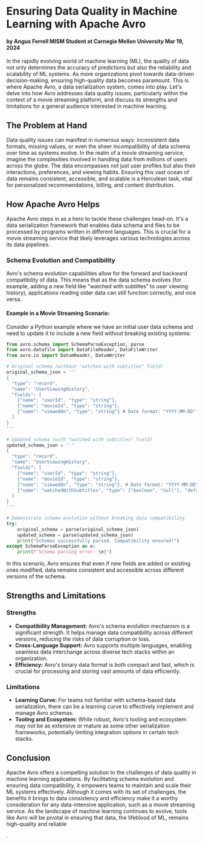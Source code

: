 # Ensuring Data Quality in Machine Learning with Apache Avro
  
#### by Angus Ferrell                            MISM Student at Carnegie Mellon University                        Mar 19, 2024

In the rapidly evolving world of machine learning (ML), the quality of data not only determines the accuracy of predictions but also the reliability and scalability of ML systems. As more organizations pivot towards data-driven decision-making, ensuring high-quality data becomes paramount. This is where Apache Avro, a data serialization system, comes into play. Let's delve into how Avro addresses data quality issues, particularly within the context of a movie streaming platform, and discuss its strengths and limitations for a general audience interested in machine learning.

## The Problem at Hand

Data quality issues can manifest in numerous ways: inconsistent data formats, missing values, or even the sheer incompatibility of data schema over time as systems evolve. In the realm of a movie streaming service, imagine the complexities involved in handling data from millions of users across the globe. The data encompasses not just user profiles but also their interactions, preferences, and viewing habits. Ensuring this vast ocean of data remains consistent, accessible, and scalable is a Herculean task, vital for personalized recommendations, billing, and content distribution.

## How Apache Avro Helps

Apache Avro steps in as a hero to tackle these challenges head-on. It's a data serialization framework that enables data schema and files to be processed by programs written in different languages. This is crucial for a movie streaming service that likely leverages various technologies across its data pipelines.

### Schema Evolution and Compatibility

Avro's schema evolution capabilities allow for the forward and backward compatibility of data. This means that as the data schema evolves (for example, adding a new field like "watched with subtitles" to user viewing history), applications reading older data can still function correctly, and vice versa.

#### Example in a Movie Streaming Scenario:

Consider a Python example where we have an initial user data schema and need to update it to include a new field without breaking existing systems:

```python
from avro.schema import SchemaParseException, parse
from avro.datafile import DataFileReader, DataFileWriter
from avro.io import DatumReader, DatumWriter

# Original schema (without "watched with subtitles" field)
original_schema_json = '''
{
  "type": "record",
  "name": "UserViewingHistory",
  "fields": [
    {"name": "userId", "type": "string"},
    {"name": "movieId", "type": "string"},
    {"name": "viewedOn", "type": "string"} # Date format: "YYYY-MM-DD"
  ]
}
'''

# Updated schema (with "watched with subtitles" field)
updated_schema_json = '''
{
  "type": "record",
  "name": "UserViewingHistory",
  "fields": [
    {"name": "userId", "type": "string"},
    {"name": "movieId", "type": "string"},
    {"name": "viewedOn", "type": "string"}, # Date format: "YYYY-MM-DD"
    {"name": "watchedWithSubtitles", "type": ["boolean", "null"], "default": null} # New field
  ]
}
'''

# Demonstrate schema evolution without breaking data compatibility
try:
    original_schema = parse(original_schema_json)
    updated_schema = parse(updated_schema_json)
    print("Schemas successfully parsed. Compatibility ensured!")
except SchemaParseException as e:
    print(f"Schema parsing error: {e}")
```

In this scenario, Avro ensures that even if new fields are added or existing ones modified, data remains consistent and accessible across different versions of the schema.

## Strengths and Limitations

### Strengths

- **Compatibility Management:** Avro's schema evolution mechanism is a significant strength. It helps manage data compatibility across different versions, reducing the risks of data corruption or loss.
- **Cross-Language Support:** Avro supports multiple languages, enabling seamless data interchange across diverse tech stacks within an organization.
- **Efficiency:** Avro's binary data format is both compact and fast, which is crucial for processing and storing vast amounts of data efficiently.

### Limitations

- **Learning Curve:** For teams not familiar with schema-based data serialization, there can be a learning curve to effectively implement and manage Avro schemas.
- **Tooling and Ecosystem:** While robust, Avro's tooling and ecosystem may not be as extensive or mature as some other serialization frameworks, potentially limiting integration options in certain tech stacks.

## Conclusion

Apache Avro offers a compelling solution to the challenges of data quality in machine learning applications. By facilitating schema evolution and ensuring data compatibility, it empowers teams to maintain and scale their ML systems effectively. Although it comes with its set of challenges, the benefits it brings to data consistency and efficiency make it a worthy consideration for any data-intensive application, such as a movie streaming service. As the landscape of machine learning continues to evolve, tools like Avro will be pivotal in ensuring that data, the lifeblood of ML, remains high-quality and reliable

.
